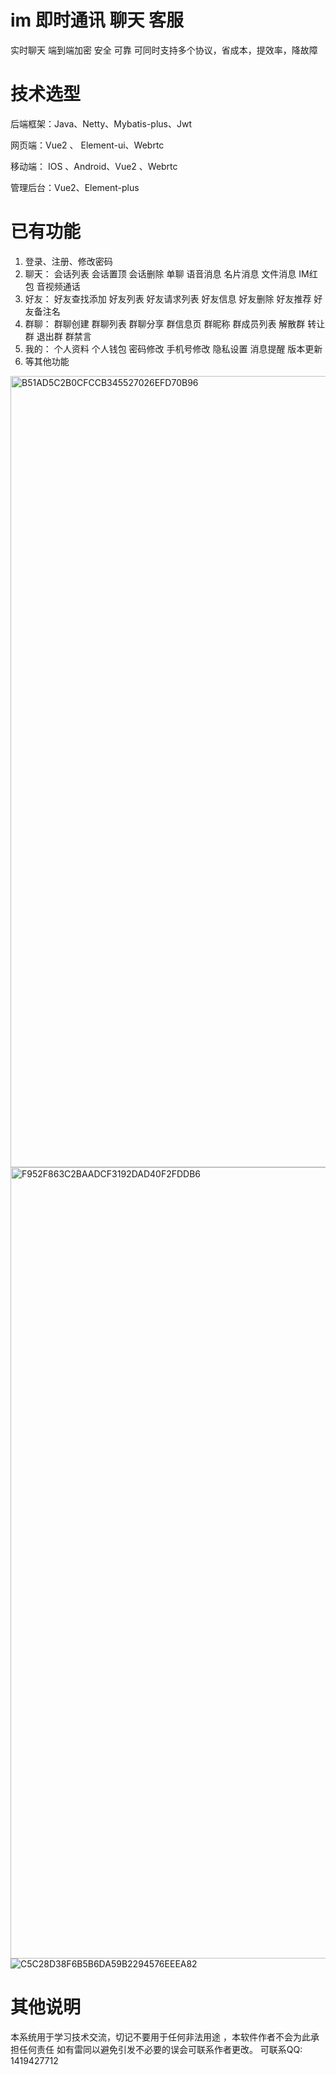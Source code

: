# im 即时通讯 聊天 客服
实时聊天 端到端加密 安全 可靠 可同时支持多个协议，省成本，提效率，降故障

# 技术选型

后端框架：Java、Netty、Mybatis-plus、Jwt

网页端：Vue2 、 Element-ui、Webrtc

移动端： IOS 、Android、Vue2 、Webrtc

管理后台：Vue2、Element-plus


# 已有功能
1. 登录、注册、修改密码
2. 聊天： 会话列表 会话置顶 会话删除 单聊 语音消息 名片消息 文件消息 IM红包 音视频通话
3. 好友： 好友查找添加 好友列表 好友请求列表 好友信息 好友删除 好友推荐 好友备注名
4. 群聊： 群聊创建 群聊列表 群聊分享 群信息页 群昵称 群成员列表 解散群 转让群 退出群 群禁言
5. 我的： 个人资料 个人钱包 密码修改 手机号修改 隐私设置 消息提醒 版本更新
6. 等其他功能


<img width="585" height="1266" alt="B51AD5C2B0CFCCB345527026EFD70B96" src="https://github.com/user-attachments/assets/cb2e664a-ba9f-4229-8899-b2c446b40931" /> <img width="585" height="1266" alt="F952F863C2BAADCF3192DAD40F2FDDB6" src="https://github.com/user-attachments/assets/b61a7cbf-ce4a-4448-b456-a2550c9889de" /> ![C5C28D38F6B5B6DA59B2294576EEEA82](https://github.com/user-attachments/assets/f61648a2-f281-4fe2-9f4e-80987cb72e4c)

# 其他说明
本系统用于学习技术交流，切记不要用于任何非法用途 ，本软件作者不会为此承担任何责任
如有雷同以避免引发不必要的误会可联系作者更改。
可联系QQ: 1419427712
